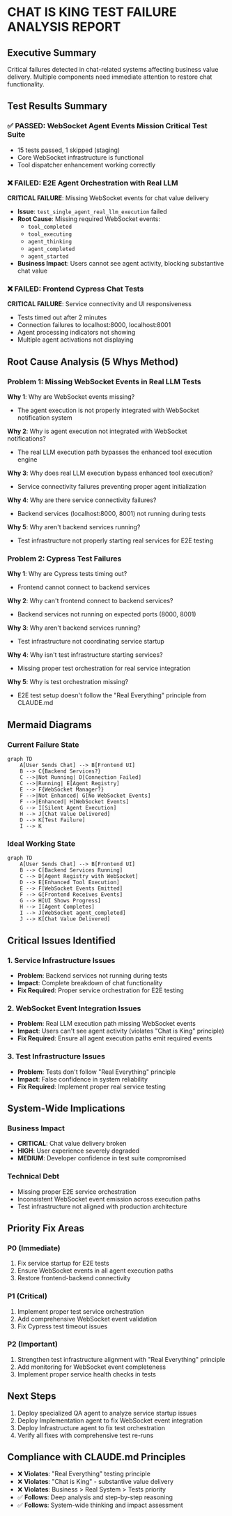 # CHAT IS KING TEST FAILURE ANALYSIS REPORT

## Executive Summary
Critical failures detected in chat-related systems affecting business value delivery. Multiple components need immediate attention to restore chat functionality.

## Test Results Summary

### ✅ PASSED: WebSocket Agent Events Mission Critical Test Suite
- 15 tests passed, 1 skipped (staging)
- Core WebSocket infrastructure is functional
- Tool dispatcher enhancement working correctly

### ❌ FAILED: E2E Agent Orchestration with Real LLM
**CRITICAL FAILURE**: Missing WebSocket events for chat value delivery
- **Issue**: `test_single_agent_real_llm_execution` failed
- **Root Cause**: Missing required WebSocket events: 
  - `tool_completed`
  - `tool_executing`
  - `agent_thinking`
  - `agent_completed` 
  - `agent_started`
- **Business Impact**: Users cannot see agent activity, blocking substantive chat value

### ❌ FAILED: Frontend Cypress Chat Tests
**CRITICAL FAILURE**: Service connectivity and UI responsiveness
- Tests timed out after 2 minutes
- Connection failures to localhost:8000, localhost:8001
- Agent processing indicators not showing
- Multiple agent activations not displaying

## Root Cause Analysis (5 Whys Method)

### Problem 1: Missing WebSocket Events in Real LLM Tests

**Why 1**: Why are WebSocket events missing?
- The agent execution is not properly integrated with WebSocket notification system

**Why 2**: Why is agent execution not integrated with WebSocket notifications?
- The real LLM execution path bypasses the enhanced tool execution engine

**Why 3**: Why does real LLM execution bypass enhanced tool execution?
- Service connectivity failures preventing proper agent initialization

**Why 4**: Why are there service connectivity failures?  
- Backend services (localhost:8000, 8001) not running during tests

**Why 5**: Why aren't backend services running?
- Test infrastructure not properly starting real services for E2E testing

### Problem 2: Cypress Test Failures

**Why 1**: Why are Cypress tests timing out?
- Frontend cannot connect to backend services

**Why 2**: Why can't frontend connect to backend services?
- Backend services not running on expected ports (8000, 8001)

**Why 3**: Why aren't backend services running?
- Test infrastructure not coordinating service startup

**Why 4**: Why isn't test infrastructure starting services?
- Missing proper test orchestration for real service integration

**Why 5**: Why is test orchestration missing?
- E2E test setup doesn't follow the "Real Everything" principle from CLAUDE.md

## Mermaid Diagrams

### Current Failure State
```mermaid
graph TD
    A[User Sends Chat] --> B[Frontend UI]
    B --> C{Backend Services?}
    C -->|Not Running| D[Connection Failed]
    C -->|Running| E[Agent Registry]
    E --> F{WebSocket Manager?}
    F -->|Not Enhanced| G[No WebSocket Events]
    F -->|Enhanced| H[WebSocket Events]
    G --> I[Silent Agent Execution]
    H --> J[Chat Value Delivered]
    D --> K[Test Failure]
    I --> K
```

### Ideal Working State  
```mermaid
graph TD
    A[User Sends Chat] --> B[Frontend UI]
    B --> C[Backend Services Running]
    C --> D[Agent Registry with WebSocket]
    D --> E[Enhanced Tool Execution]
    E --> F[WebSocket Events Emitted]
    F --> G[Frontend Receives Events]
    G --> H[UI Shows Progress]
    H --> I[Agent Completes]
    I --> J[WebSocket agent_completed]
    J --> K[Chat Value Delivered]
```

## Critical Issues Identified

### 1. Service Infrastructure Issues
- **Problem**: Backend services not running during tests
- **Impact**: Complete breakdown of chat functionality
- **Fix Required**: Proper service orchestration for E2E testing

### 2. WebSocket Event Integration Issues  
- **Problem**: Real LLM execution path missing WebSocket events
- **Impact**: Users can't see agent activity (violates "Chat is King" principle)
- **Fix Required**: Ensure all agent execution paths emit required events

### 3. Test Infrastructure Issues
- **Problem**: Tests don't follow "Real Everything" principle  
- **Impact**: False confidence in system reliability
- **Fix Required**: Implement proper real service testing

## System-Wide Implications

### Business Impact
- **CRITICAL**: Chat value delivery broken
- **HIGH**: User experience severely degraded  
- **MEDIUM**: Developer confidence in test suite compromised

### Technical Debt
- Missing proper E2E service orchestration
- Inconsistent WebSocket event emission across execution paths
- Test infrastructure not aligned with production architecture

## Priority Fix Areas

### P0 (Immediate)
1. Fix service startup for E2E tests
2. Ensure WebSocket events in all agent execution paths
3. Restore frontend-backend connectivity

### P1 (Critical) 
1. Implement proper test service orchestration
2. Add comprehensive WebSocket event validation
3. Fix Cypress test timeout issues

### P2 (Important)
1. Strengthen test infrastructure alignment with "Real Everything" principle
2. Add monitoring for WebSocket event completeness
3. Implement proper service health checks in tests

## Next Steps
1. Deploy specialized QA agent to analyze service startup issues
2. Deploy Implementation agent to fix WebSocket event integration  
3. Deploy Infrastructure agent to fix test orchestration
4. Verify all fixes with comprehensive test re-runs

## Compliance with CLAUDE.md Principles
- ❌ **Violates**: "Real Everything" testing principle
- ❌ **Violates**: "Chat is King" - substantive value delivery
- ❌ **Violates**: Business > Real System > Tests priority
- ✅ **Follows**: Deep analysis and step-by-step reasoning
- ✅ **Follows**: System-wide thinking and impact assessment